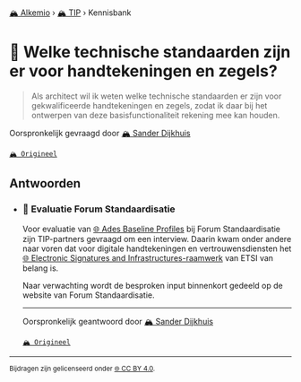 [🏔️ Alkemio](https://welcome.alkem.io/) › [🏔️ TIP](https://alkem.io/tip/dashboard) › Kennisbank
# 📄 Welke technische standaarden zijn er voor handtekeningen en zegels?
>Als architect wil ik weten welke technische standaarden er zijn voor gekwalificeerde handtekeningen en zegels, zodat ik daar bij het ontwerpen van deze basisfunctionaliteit rekening mee kan houden.

Oorspronkelijk gevraagd door [🏔️ Sander Dijkhuis](https://alkem.io/user/sander-dijkhuis-3912)

[`🏔️ Origineel`](https://alkem.io/tip/collaboration/welketechnischesta-460)

## Antwoorden
- ### <a id="evaluatieforumstan-6562"></a> 📌 Evaluatie Forum Standaardisatie
  Voor evaluatie van [🌐 Ades Baseline Profiles](https://www.forumstandaardisatie.nl/open-standaarden/ades-baseline-profiles) bij Forum Standaardisatie zijn TIP-partners gevraagd om een interview. Daarin kwam onder andere naar voren dat voor digitale handtekeningen en vertrouwensdiensten het [🌐 Electronic Signatures and Infrastructures-raamwerk](https://www.etsi.org/deliver/etsi_tr/119000_119099/119000/01.03.01_60/tr_119000v010301p.pdf) van ETSI van belang is.
  
  Naar verwachting wordt de besproken input binnenkort gedeeld op de website van Forum Standaardisatie.

  ***
  Oorspronkelijk geantwoord door [🏔️ Sander Dijkhuis](https://alkem.io/tip/collaboration/welketechnischesta-460/posts/evaluatieforumstan-6562)

  [`🏔️ Origineel`](https://alkem.io/tip/collaboration/welketechnischesta-460/posts/evaluatieforumstan-6562)

* * *
<small>Bijdragen zijn gelicenseerd onder [🌐 CC BY 4.0](https://creativecommons.org/licenses/by/4.0/deed.nl).</small>
